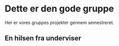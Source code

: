 # Dette er den gode gruppe

Her er vores gruppes projekter gennem semestreret.


## En hilsen fra underviser